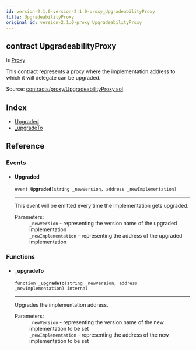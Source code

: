 ```yaml
---
id: version-2.1.0-version-2.1.0-proxy_UpgradeabilityProxy
title: UpgradeabilityProxy
original_id: version-2.1.0-proxy_UpgradeabilityProxy
---
```


<div class="contract-doc"><div class="contract"><h2 class="contract-header"><span class="contract-kind">contract</span> UpgradeabilityProxy</h2><p class="base-contracts"><span>is</span> <a href="proxy_Proxy.html">Proxy</a></p><p class="description">This contract represents a proxy where the implementation address to which it will delegate can be upgraded.</p><div class="source">Source: <a href="https://github.com/PolymathNetwork/polymath-core/blob/v2.1.0/contracts/proxy/UpgradeabilityProxy.sol" target="_blank">contracts/proxy/UpgradeabilityProxy.sol</a></div></div><div class="index"><h2>Index</h2><ul><li><a href="proxy_UpgradeabilityProxy.html#Upgraded">Upgraded</a></li><li><a href="proxy_UpgradeabilityProxy.html#_upgradeTo">_upgradeTo</a></li></ul></div><div class="reference"><h2>Reference</h2><div class="events"><h3>Events</h3><ul><li><div class="item event"><span id="Upgraded" class="anchor-marker"></span><h4 class="name">Upgraded</h4><div class="body"><code class="signature">event <strong>Upgraded</strong><span>(string _newVersion, address _newImplementation) </span></code><hr/><div class="description"><p>This event will be emitted every time the implementation gets upgraded.</p></div><dl><dt><span class="label-parameters">Parameters:</span></dt><dd><div><code>_newVersion</code> - representing the version name of the upgraded implementation</div><div><code>_newImplementation</code> - representing the address of the upgraded implementation</div></dd></dl></div></div></li></ul></div><div class="functions"><h3>Functions</h3><ul><li><div class="item function"><span id="_upgradeTo" class="anchor-marker"></span><h4 class="name">_upgradeTo</h4><div class="body"><code class="signature">function <strong>_upgradeTo</strong><span>(string _newVersion, address _newImplementation) </span><span>internal </span></code><hr/><div class="description"><p>Upgrades the implementation address.</p></div><dl><dt><span class="label-parameters">Parameters:</span></dt><dd><div><code>_newVersion</code> - representing the version name of the new implementation to be set</div><div><code>_newImplementation</code> - representing the address of the new implementation to be set</div></dd></dl></div></div></li></ul></div></div></div>
